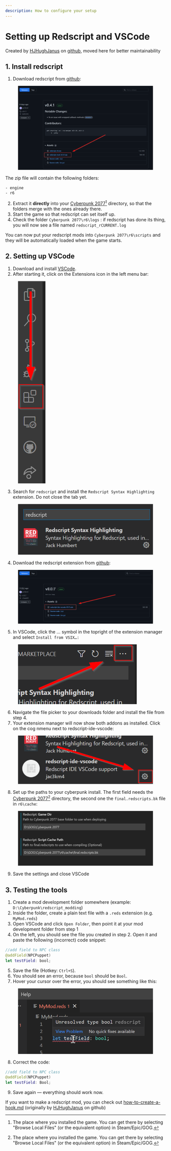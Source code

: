 ```yaml
---
description: How to configure your setup
---
```


# Setting up Redscript and VSCode

Created by [HJHughJanus](https://github.com/HJHughJanus) on [github](https://github.com/jac3km4/redscript/discussions/66), moved here for better maintainability

## 1. Install redscript

1. Download redscript from [github](https://github.com/jac3km4/redscript/releases):

<figure><img src="../.gitbook/assets/setup_redscript_download_github.png" alt=""><figcaption></figcaption></figure>

The zip file will contain the following folders:&#x20;

```
- engine
- r6
```

2. Extract it **directly** into your [Cyberpunk 2077](#user-content-fn-1)[^1] directory, so that the folders merge with the ones already there.
3. Start the game so that redscript can set itself up.
4. Check the folder `Cyberpunk 2077\r6\logs` : if redscript has done its thing, you will now see a file named `redscript_rCURRENT.log`&#x20;

You can now put your redscript mods into `Cyberpunk 2077\r6\scripts` and they will be automatically loaded when the game starts.

## 2. Setting up VSCode

1. Download and install [VSCode](https://code.visualstudio.com/).
2. After starting it, click on the Extensions icon in the left menu bar:

<figure><img src="../.gitbook/assets/setup_redscript_vscode_extensions.png" alt=""><figcaption></figcaption></figure>

3. Search for `redscript` and install the `Redscript Syntax Highlighting` extension. Do not close the tab yet.

<figure><img src="../.gitbook/assets/setup_redscript_syntax_highlighting" alt=""><figcaption></figcaption></figure>

4. Download the redscript extension from [github](https://github.com/jac3km4/redscript-ide-vscode/releases):

<figure><img src="../.gitbook/assets/setup_redscript_download_ide" alt=""><figcaption></figcaption></figure>

5. In VSCode, click the … symbol in the topright of the extension manager and select `Install from VSIX…:`

<figure><img src="../.gitbook/assets/setup_redscript_install_vsix" alt=""><figcaption></figcaption></figure>

6. Navigate the file picker to your downloads folder and install the file from step 4.
7. Your extension manager will now show both addons as installed. Click on the cog nmenu next to redscript-ide-vscode:

<figure><img src="../.gitbook/assets/setup_redscript_configure" alt=""><figcaption></figcaption></figure>

8. Set up the paths to your cyberpunk install. The first field needs the [Cyberpunk 2077](#user-content-fn-2)[^2] directory, the second one the `final.redscripts.bk` file in `r6\cache`:

<figure><img src="../.gitbook/assets/setup_redscript_vscode_configure_paths" alt=""><figcaption></figcaption></figure>

9. Save the settings and close VSCode

## 3. Testing the tools

1. Create a mod development folder somewhere (example: `D:\Cyberpunk\redscript_modding`)
2. Inside the folder, create a plain text file with a `.reds` extension (e.g. `MyMod.reds`)
3. Open VSCode and click `Open Folder`, then point it at your mod development folder from step 1
4. On the left, you should see the file you created in step 2. Open it and paste the following (incorrect) code snippet:

```swift
//add field to NPC class
@addField(NPCPuppet)
let testField: bool;
```

5. Save the file (Hotkey: `Ctrl+S`).&#x20;
6. You should see an error, because `bool` should be `Bool`.&#x20;
7. Hover your cursor over the error, you should see something like this:

<figure><img src="../.gitbook/assets/setup_redscript_test_tools" alt=""><figcaption></figcaption></figure>

8. Correct the code:

```swift
//add field to NPC class
@addField(NPCPuppet)
let testField: Bool;
```

9. Save again — everything should work now.

If you want to make a redscript mod, you can check out [how-to-create-a-hook.md](../language/intro/how-to-create-a-hook.md "mention") (originally by [HJHughJanus](https://github.com/HJHughJanus) on github)

[^1]: The place where you installed the game. You can get there by selecting "Browse Local Files" (or the equivalent option) in Steam/Epic/GOG.

[^2]: The place where you installed the game. You can get there by selecting "Browse Local Files" (or the equivalent option) in Steam/Epic/GOG.
